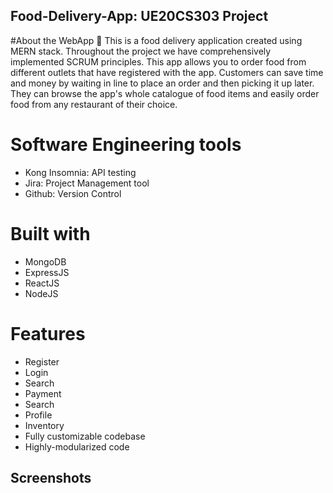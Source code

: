 ## Food-Delivery-App: UE20CS303 Project

#About the WebApp 🥘
This is a food delivery application created using MERN stack. Throughout the project we have comprehensively implemented SCRUM principles. This app allows you to order food from different outlets that have registered with the app. Customers can save time and money by waiting in line to place an order and then picking it up later. They can browse the app's whole catalogue of food items and easily order food from any restaurant of their choice.

# Software Engineering tools
* Kong Insomnia: API testing
* Jira: Project Management tool
* Github: Version Control

# Built with
* MongoDB
* ExpressJS
* ReactJS
* NodeJS

# Features
* Register
* Login
* Search
* Payment
* Search
* Profile
* Inventory
* Fully customizable codebase
* Highly-modularized code

## Screenshots
